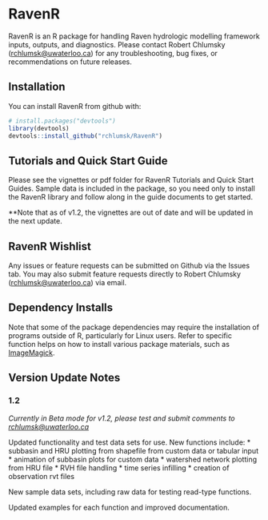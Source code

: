 
<!-- README.md is generated from README.Rmd. Please edit that file -->
RavenR
======

RavenR is an R package for handling Raven hydrologic modelling framework inputs, outputs, and diagnostics. Please contact Robert Chlumsky (<rchlumsk@uwaterloo.ca>) for any troubleshooting, bug fixes, or recommendations on future releases.

Installation
------------

You can install RavenR from github with:

``` r
# install.packages("devtools")
library(devtools)
devtools::install_github("rchlumsk/RavenR")
```

Tutorials and Quick Start Guide
-------------------------------

Please see the vignettes or pdf folder for RavenR Tutorials and Quick Start Guides. Sample data is included in the package, so you need only to install the RavenR library and follow along in the guide documents to get started.

\*\*Note that as of v1.2, the vignettes are out of date and will be updated in the next update.

RavenR Wishlist
---------------

Any issues or feature requests can be submitted on Github via the Issues tab. You may also submit feature requests directly to Robert Chlumsky (<rchlumsk@uwaterloo.ca>) via email.

Dependency Installs
-------------------

Note that some of the package dependencies may require the installation of programs outside of R, particularly for Linux users. Refer to specific function helps on how to install various package materials, such as [ImageMagick](https://www.imagemagick.org/script/download.php).

Version Update Notes
--------------------

### 1.2

*Currently in Beta mode for v1.2, please test and submit comments to <rchlumsk@uwaterloo.ca>*

Updated functionality and test data sets for use. New functions include: \* subbasin and HRU plotting from shapefile from custom data or tabular input \* animation of subbasin plots for custom data \* watershed network plotting from HRU file \* RVH file handling \* time series infilling \* creation of observation rvt files

New sample data sets, including raw data for testing read-type functions.

Updated examples for each function and improved documentation.

